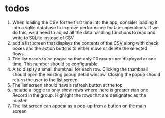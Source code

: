# todos 

1. When loading the CSV for the first time into the app, consider loading it into a sqlite database to improve performance for later operations. If we do this, we'd need to adjust all the data handling functions to read and write to SQLite instead of CSV
2. add a list screen that displays the contents of the CSV along with check boxes and the action buttons to either move or delete the selected Rows.
3. The list needs to be paged so that only 20 groups are displayed at one time. This number should be configurable.
4. Also display a small thumbnail for each row. Clicking the thumbnail should open the existing popup detail window.  Closing the popup should return the user to the list screen.
5. The list screen should have a refresh button at the top
6. Include a toggle to only show rows where there is greater than one Record in the group. Highlight the rows that are designated as the master.
7. The list screen can appear as a pop-up from a button on the main screen

